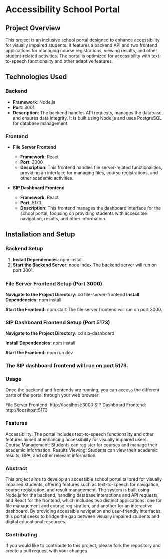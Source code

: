 # Accessibility School Portal

## Project Overview

This project is an inclusive school portal designed to enhance accessibility for visually impaired students. It features a backend API and two frontend applications for managing course registrations, viewing results, and other student-related activities. The portal is optimized for accessibility with text-to-speech functionality and other adaptive features.

## Technologies Used

### Backend
- **Framework**: Node.js
- **Port**: 3001
- **Description**: The backend handles API requests, manages the database, and ensures data integrity. It is built using Node.js and uses PostgreSQL for database management.

### Frontend
- **File Server Frontend**
  - **Framework**: React
  - **Port**: 3000
  - **Description**: This frontend handles file server-related functionalities, providing an interface for managing files, course registrations, and other academic activities.
  
- **SIP Dashboard Frontend**
  - **Framework**: React
  - **Port**: 5173
  - **Description**: This frontend manages the dashboard interface for the school portal, focusing on providing students with accessible navigation, results, and other information.

## Installation and Setup

### Backend Setup
1. **Install Dependencies**: 
   npm install
2. **Start the Backend Server**:
    node index
The backend server will run on port 3001.

### File Server Frontend Setup (Port 3000)
**Navigate to the Project Directory:**
    cd file-server-frontend
**Install Dependencies:**
    npm install

**Start the Frontend:**
    npm start
The file server frontend will run on port 3000.

### SIP Dashboard Frontend Setup (Port 5173)
**Navigate to the Project Directory:**
    cd sip-dashboard

**Install Dependencies:**
    npm install

**Start the Frontend:**
    npm run dev
### The SIP dashboard frontend will run on port 5173.

### Usage
Once the backend and frontends are running, you can access the different parts of the portal through your web browser:

File Server Frontend: http://localhost:3000
SIP Dashboard Frontend: http://localhost:5173
### Features
Accessibility: The portal includes text-to-speech functionality and other features aimed at enhancing accessibility for visually impaired users.
Course Management: Students can register for courses and manage their academic information.
Results Viewing: Students can view their academic results, GPA, and other relevant information.

### Abstract
This project aims to develop an accessible school portal tailored for visually impaired students, offering features such as text-to-speech for navigation, course registration, and result management. The system is built using Node.js for the backend, handling database interactions and API requests, and React for the frontend, which includes two distinct applications: one for file management and course registration, and another for an interactive dashboard. By providing accessible navigation and user-friendly interfaces, this portal seeks to bridge the gap between visually impaired students and digital educational resources.

### Contributing
If you would like to contribute to this project, please fork the repository and create a pull request with your changes.
